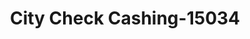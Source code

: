 ---
f_zip-code: 6108
f_state-code: CT
title: City Check Cashing-15034
f_phone: 860-282-7202
f_city-only: Hartford
f_address: 1123 Main Street East Hartford
f_location-unique-id: '15034'
slug: city-check-cashing-15034
updated-on: '2024-05-30T13:46:58.046Z'
created-on: '2024-05-30T13:36:59.803Z'
published-on: '2024-05-30T13:54:32.469Z'
f_city-state: cms/city/hartford-ct.md
f_company: cms/company/city-check-cashing.md
f_state: cms/state/connecticut.md
layout: '[payday-loan].html'
tags: payday-loan
---